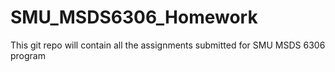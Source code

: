 # SMU_MSDS6306_Homework
This git repo will contain all the assignments submitted for SMU MSDS 6306 program
